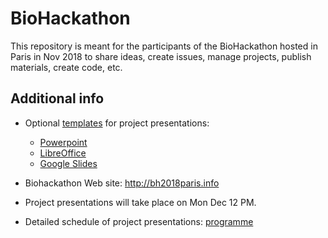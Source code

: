 # BioHackathon

This repository is meant for the participants of the BioHackathon hosted in Paris in Nov 2018 to share ideas, create issues, manage projects, publish materials, create code, etc.

## Additional info

- Optional [templates](templates) for project presentations: 

    - [Powerpoint](templates/Biohackathon-presentation_template.pptx) 
    - [LibreOffice](templates/Biohackathon-presentation_template.odp)
    - [Google Slides](https://goo.gl/2MXpMq	)

- Biohackathon Web site: <http://bh2018paris.info>

- Project presentations will take place on Mon Dec 12 PM. 

- Detailed schedule of project presentations: [programme](http://bh2018paris.info/programme.html)

